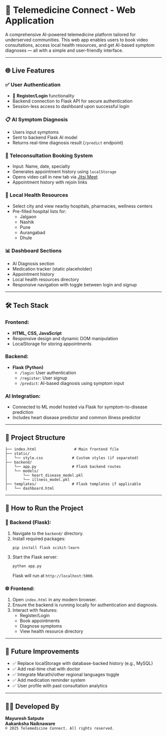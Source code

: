 # 🏥 Telemedicine Connect - Web Application

A comprehensive AI-powered telemedicine platform tailored for underserved communities. This web app enables users to book video consultations, access local health resources, and get AI-based symptom diagnoses — all with a simple and user-friendly interface.

---

## 🌐 Live Features

### ✅ User Authentication
- 🔐 **Register/Login** functionality
- Backend connection to Flask API for secure authentication
- Session-less access to dashboard upon successful login

### 📋 AI Symptom Diagnosis
- Users input symptoms
- Sent to backend Flask AI model
- Returns real-time diagnosis result (`/predict` endpoint)

### 📅 Teleconsultation Booking System
- Input: Name, date, specialty
- Generates appointment history using `localStorage`
- Opens video call in new tab via [Jitsi Meet](https://meet.jit.si/)
- Appointment history with rejoin links

### 📍 Local Health Resources
- Select city and view nearby hospitals, pharmacies, wellness centers
- Pre-filled hospital lists for:
  - Jalgaon
  - Nashik
  - Pune
  - Aurangabad
  - Dhule

### 📊 Dashboard Sections
- AI Diagnosis section
- Medication tracker (static placeholder)
- Appointment history
- Local health resources directory
- Responsive navigation with toggle between login and signup

---

## 🛠️ Tech Stack

### Frontend:
- **HTML, CSS, JavaScript**
- Responsive design and dynamic DOM manipulation
- LocalStorage for storing appointments

### Backend:
- **Flask (Python)**
  - `/login`: User authentication
  - `/register`: User signup
  - `/predict`: AI-based diagnosis using symptom input

### AI Integration:
- Connected to ML model hosted via Flask for symptom-to-disease prediction
- Includes heart disease predictor and common illness predictor

---

## 📁 Project Structure

```
├── index.html                 # Main frontend file
├── static/
│   └── style.css             # Custom styles (if separated)
├── backend/
│   └── app.py                # Flask backend routes
│   └── models/
│       └── heart_disease_model.pkl
│       └── illness_model.pkl
├── templates/                # Flask templates if applicable
│   └── dashboard.html
```

---

## 🚀 How to Run the Project

### 🔧 Backend (Flask):
1. Navigate to the `backend/` directory.
2. Install required packages:
   ```bash
   pip install flask scikit-learn
   ```
3. Start the Flask server:
   ```bash
   python app.py
   ```
   Flask will run at `http://localhost:5000`.

### 🌐 Frontend:
1. Open `index.html` in any modern browser.
2. Ensure the backend is running locally for authentication and diagnosis.
3. Interact with features:
   - Register/Login
   - Book appointments
   - Diagnose symptoms
   - View health resource directory

---

## 📌 Future Improvements

- ✅ Replace localStorage with database-backed history (e.g., MySQL)
- ✅ Add real-time chat with doctor
- ✅ Integrate Marathi/other regional languages toggle
- ✅ Add medication reminder system
- ✅ User profile with past consultation analytics

---
## 👨‍💻 Developed By

**Mayuresh Satpute**  
**Aakanksha Naiknaware**  
`© 2025 Telemedicine Connect. All rights reserved.`
